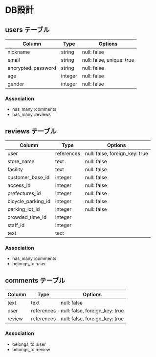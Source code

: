 # DB設計

## users テーブル

| Column             | Type    | Options                   |
| ------------------ | ------- | ------------------------- |
| nickname           | string  | null: false               |
| email              | string  | null: false, unique: true |
| encrypted_password | string  | null: false               |
| age                | integer | null: false               |
| gender             | integer | null: false               |

### Association

- has_many :comments
- has_many :reviews

## reviews テーブル

| Column             | Type       | Options                        |
| ------------------ | ---------- | ------------------------------ |
| user               | references | null: false, foreign_key: true |
| store_name         | text       | null: false                    |
| facility           | text       | null: false                    |
| customer_base_id   | integer    | null: false                    |
| access_id          | integer    | null: false                    |
| prefectures_id     | integer    | null: false                    |
| bicycle_parking_id | integer    | null: false                    |
| parking_lot_id     | integer    | null: false                    |
| crowded_time_id    | integer    |                                |
| staff_id           | integer    |                                |
| text               | text       |                                |

### Association

- has_many :comments
- belongs_to :user

## comments テーブル

| Column    | Type       | Options                        |
| --------- | ---------- | ------------------------------ |
| text      | text       | null: false                    |
| user      | references | null: false, foreign_key: true |
| review    | references | null: false, foreign_key: true |

### Association

- belongs_to :user
- belongs_to :review
